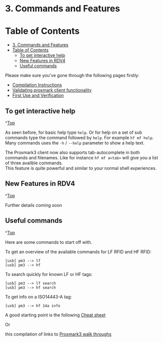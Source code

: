 <a id="Top"></a>

# 3. Commands and Features

# Table of Contents
- [3. Commands and Features](#3-commands-and-features)
- [Table of Contents](#table-of-contents)
  - [To get interactive help](#to-get-interactive-help)
  - [New Features in RDV4](#new-features-in-rdv4)
  - [Useful commands](#useful-commands)



Please make sure you've gone through the following pages firstly:

* [Compilation Instructions](/doc/md/Use_of_Proxmark/0_Compilation-Instructions.md)
* [Validating proxmark client functionality](/doc/md/Use_of_Proxmark/1_Validation.md)
* [First Use and Verification](/doc/md/Use_of_Proxmark/2_Configuration-and-Verification.md)

## To get interactive help
^[Top](#top)

As seen before, for basic help type `help`. Or for help on a set of sub commands type the command followed by `help`. For example `hf mf help`.  Many commands uses the `-h` / `--help` parameter to show a help text.

The Proxmark3 client now also supports tab-autocomplete in both commands and filenames. Like for instance `hf mf a<tab>`  will give you a list of three availble commands.  
This feature is quite powerful and similar to your normal shell experiences.


## New Features in RDV4
^[Top](#top)

Further details coming soon

## Useful commands
^[Top](#top)

Here are some commands to start off with.

To get an overview of the available commands for LF RFID and HF RFID:
```
[usb] pm3 --> lf
[usb] pm3 --> hf
```

To search quickly for known LF or HF tags:
```
[usb] pm3 --> lf search
[usb] pm3 --> hf search
```

To get info on a ISO14443-A tag:
```
[usb] pm3 --> hf 14a info
```

A good starting point is the following [Cheat sheet](/doc/cheatsheet.md)

Or 

this compilation of links to [Proxmark3 walk throughs](https://github.com/RfidResearchGroup/proxmark3/wiki/More-cheat-sheets)
